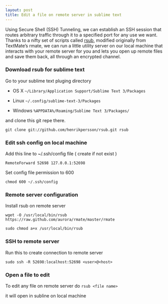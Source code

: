 ```yaml
---
layout: post
title: Edit a file on remote server in sublime text 
---
```


Using Secure Shell (SSH) Tunneling, we can establish an SSH session that routes arbitrary traffic through it to a specified port for any use we want.  Thanks to a nifty set of scripts called [rsub](https://github.com/Drarok/rsub), modified originally from TextMate’s rmate, we can run a little utility server on our local machine that interacts with your remote server for you and lets you open up remote files and save them back, all through an encrypted channel.

### Download rsub for sublime text 
Go to your sublime text pluging directory  
 
 - OS X `~/Library/Application Support/Sublime Text 3/Packages`

 - Linux `~/.config/sublime-text-3/Packages `
 
 - Windows `%APPDATA%/Roaming/Sublime Text 3/Packages/`

and clone this git repe there. 

```
git clone git://github.com/henrikpersson/rsub.git rsub
```

### Edit ssh config on local machine 

Add this line to ~/.ssh/config file ( create if not exist )

`RemoteForward 52698 127.0.0.1:52698`

Set config file permission to 600

```
chmod 600 ~/.ssh/config
```

### Remote server configuration 
Install rsub on remote server 

```
wget -O /usr/local/bin/rsub https://raw.github.com/aurora/rmate/master/rmate

sudo chmod a+x /usr/local/bin/rsub

```


### SSH to remote server
Run this to create connection to remote server 

`sudo ssh -R 52698:localhost:52698 <user>@<host>`


### Open a file to edit 
To edit any file on remote server do 
`rsub <file name>`

it will open in subline on local machine